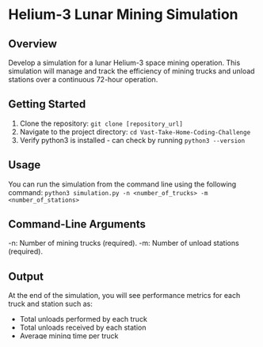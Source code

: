 # Helium-3 Lunar Mining Simulation

## Overview
Develop a simulation for a lunar Helium-3 space mining operation. This simulation will manage and track the efficiency of mining trucks and unload stations over a continuous 72-hour operation.

## Getting Started
1. Clone the repository: ```git clone [repository_url]```
2. Navigate to the project directory: ```cd Vast-Take-Home-Coding-Challenge```
3. Verify python3 is installed - can check by running ```python3 --version```

## Usage
You can run the simulation from the command line using the following command:
```python3 simulation.py -n <number_of_trucks> -m <number_of_stations>```

## Command-Line Arguments
-n: Number of mining trucks (required).
-m: Number of unload stations (required).

## Output
At the end of the simulation, you will see performance metrics for each truck and station such as:
- Total unloads performed by each truck
- Total unloads received by each station
- Average mining time per truck
- Total time trucks waited at a specific station

## Run Tests
Verify pytest is installed - ```pytest --version```.
If not, run ```pip install pytest```.
  
Make sure to run pytest commands from top level folder.

To run all test cases in the tests folder: ```pytest```
To run all test cases in the tests folder with verbose output: ```pytest -v```
To run a specific test file: ```pytest tests/<file_name>```
To run a specific test function: ```pytest -k <function_name>```

## Design

The simulation is built off of three main classes: MiningTruck, UnloadStation, and TaskQueue
An instance of the TaskQueue, as well as instances for MiningTrucks and UnloadStations are instantiated at the start of the simulation.

A task is an action that can be performed by a mining truck:
1. start mining
2. travel to unload station
3. unload
4. travel to mining station

A mining truck continuously performs tasks in the order shown above, starting again from the top after completing #4.
Each of the above tasks is represented by a function within the MiningTruck class.

The Task Queue is a queue of tuples containing:
1. a task
2. the time the task should be performed

The Task Queue is initialized with a startMining task for each of the trucks in the simulation.

A loop continuously pulls the next task that should be performed from the Task Queue and then runs the task (function of MiningTruck class). The simulation is able to run faster than real-time since it is always skipping to the next timestamp when an event will occur.
When a task is run, it then returns a tuple representing the next task (task, time) that should be performed by that truck.
This tuple is inserted into the Task Queue based on the time the task will be performed.

The loop breaks when the 72 hour mark has been passed, at which point statistics for truck/station performance and efficiency are displayed.

## Things I would implement with more time/in a real world scenario
1. Add a lot more test cases to the unit/integration tests
2. Write a startup script for installing packages (such as verifying pip is installed in order to install pytest)
3. Use a virtual environment
4. Add more statistics (or potentially an efficiency/performance score for each truck/station) to the statistics section after the simulation ends
5. Implement a logging system (add --logging argument) to better visualize the steps taken by each truck if need be
6. Add arguments to the program to change the ordering of the trucks/stations in the post simulation statistics
7. Make simulation run time configurable incase a time other than 72 hours needs to be tested and make default 72 hours (also don't love hardcoding values)
